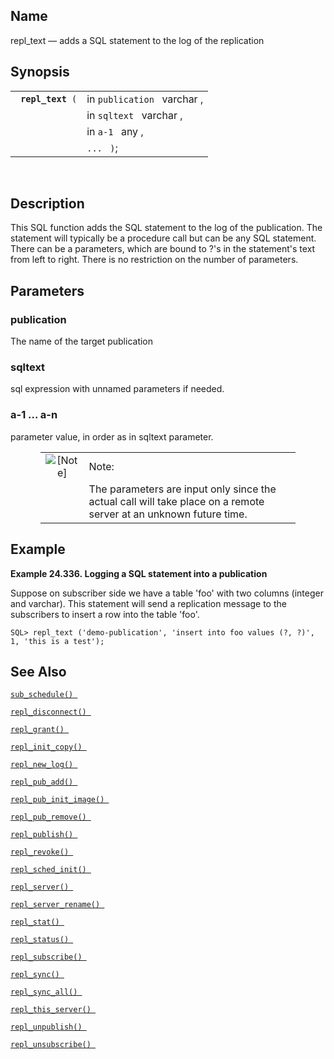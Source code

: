 <div id="fn_repl_text" class="refentry">

<div class="titlepage">

</div>

<div class="refnamediv">

## Name

repl_text — adds a SQL statement to the log of the replication

</div>

<div class="refsynopsisdiv">

## Synopsis

<div id="fsyn_repl_text" class="funcsynopsis">

|                        |                             |
|------------------------|-----------------------------|
| ` `**`repl_text`**` (` | in `publication ` varchar , |
|                        | in `sqltext ` varchar ,     |
|                        | in `a-1 ` any ,             |
|                        | `... ` `)`;                 |

<div class="funcprototype-spacer">

 

</div>

</div>

</div>

<div id="desc_repl_text" class="refsect1">

## Description

This SQL function adds the SQL statement to the log of the publication.
The statement will typically be a procedure call but can be any SQL
statement. There can be a parameters, which are bound to ?'s in the
statement's text from left to right. There is no restriction on the
number of parameters.

</div>

<div id="params_repl_text" class="refsect1">

## Parameters

<div id="id106803" class="refsect2">

### publication

The name of the target publication

</div>

<div id="id106806" class="refsect2">

### sqltext

sql expression with unnamed parameters if needed.

</div>

<div id="id106809" class="refsect2">

### a-1 ... a-n

parameter value, in order as in sqltext parameter.

<div class="note" style="margin-left: 0.5in; margin-right: 0.5in;">

|                              |                                                                                                                   |
|:----------------------------:|:------------------------------------------------------------------------------------------------------------------|
| ![\[Note\]](images/note.png) | Note:                                                                                                             |
|                              | The parameters are input only since the actual call will take place on a remote server at an unknown future time. |

</div>

</div>

</div>

<div id="examples_repl_text" class="refsect1">

## Example

<div id="ex_repl_text_1" class="example">

**Example 24.336. Logging a SQL statement into a publication**

<div class="example-contents">

Suppose on subscriber side we have a table 'foo' with two columns
(integer and varchar). This statement will send a replication message to
the subscribers to insert a row into the table 'foo'.

``` screen
SQL> repl_text ('demo-publication', 'insert into foo values (?, ?)', 1, 'this is a test');
```

</div>

</div>

  

</div>

<div id="seealso_repl_text" class="refsect1">

## See Also

<a href="fn_sub_schedule.html" class="link" title="sub_schedule"><code
class="function">sub_schedule() </code></a>

<a href="fn_repl_disconnect.html" class="link"
title="repl_disconnect"><code
class="function">repl_disconnect() </code></a>

<a href="fn_repl_grant.html" class="link" title="REPL_GRANT"><code
class="function">repl_grant() </code></a>

<a href="fn_repl_init_copy.html" class="link"
title="REPL_INIT_COPY"><code
class="function">repl_init_copy() </code></a>

<a href="fn_repl_new_log.html" class="link" title="repl_new_log"><code
class="function">repl_new_log() </code></a>

<a href="fn_repl_pub_add.html" class="link" title="REPL_PUB_ADD"><code
class="function">repl_pub_add() </code></a>

<a href="fn_repl_pub_init_image.html" class="link"
title="REPL_PUB_INIT_IMAGE"><code
class="function">repl_pub_init_image() </code></a>

<a href="fn_repl_pub_remove.html" class="link"
title="REPL_PUB_REMOVE"><code
class="function">repl_pub_remove() </code></a>

<a href="fn_repl_publish.html" class="link" title="REPL_PUBLISH"><code
class="function">repl_publish() </code></a>

<a href="fn_repl_revoke.html" class="link" title="REPL_REVOKE"><code
class="function">repl_revoke() </code></a>

<a href="fn_repl_sched_init.html" class="link"
title="REPL_SCHED_INIT"><code
class="function">repl_sched_init() </code></a>

<a href="fn_repl_server.html" class="link" title="REPL_SERVER"><code
class="function">repl_server() </code></a>

<a href="fn_repl_server_rename.html" class="link"
title="repl_server_rename"><code
class="function">repl_server_rename() </code></a>

<a href="fn_repl_stat.html" class="link" title="REPL_STAT"><code
class="function">repl_stat() </code></a>

<a href="fn_repl_status.html" class="link" title="repl_status"><code
class="function">repl_status() </code></a>

<a href="fn_repl_subscribe.html" class="link"
title="REPL_SUBSCRIBE"><code
class="function">repl_subscribe() </code></a>

<a href="fn_repl_sync.html" class="link" title="repl_sync"><code
class="function">repl_sync() </code></a>

<a href="fn_repl_sync_all.html" class="link" title="repl_sync_all"><code
class="function">repl_sync_all() </code></a>

<a href="fn_repl_this_server.html" class="link"
title="repl_this_server"><code
class="function">repl_this_server() </code></a>

<a href="fn_repl_unpublish.html" class="link"
title="REPL_UNPUBLISH"><code
class="function">repl_unpublish() </code></a>

<a href="fn_repl_unsubscribe.html" class="link"
title="REPL_UNSUBSCRIBE"><code
class="function">repl_unsubscribe() </code></a>

</div>

</div>
